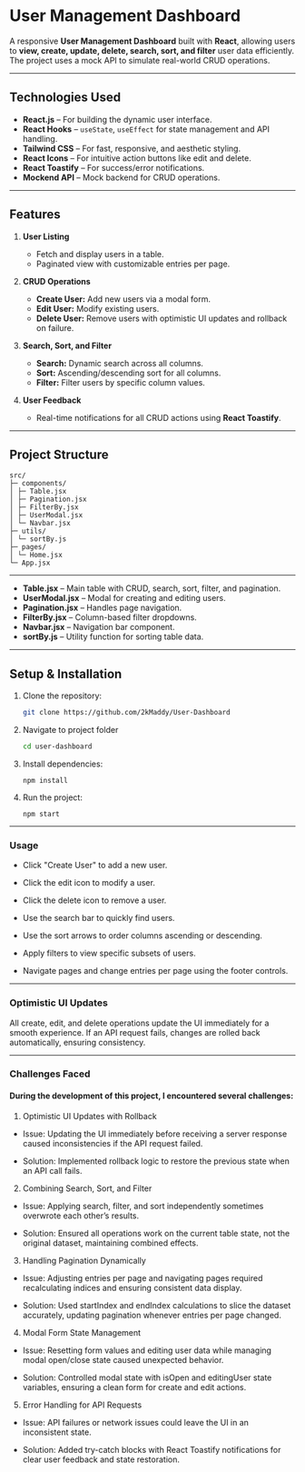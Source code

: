 # User Management Dashboard

A responsive **User Management Dashboard** built with **React**, allowing users to **view, create, update, delete, search, sort, and filter** user data efficiently. The project uses a mock API to simulate real-world CRUD operations.

---

## **Technologies Used**

- **React.js** – For building the dynamic user interface.
- **React Hooks** – `useState`, `useEffect` for state management and API handling.
- **Tailwind CSS** – For fast, responsive, and aesthetic styling.
- **React Icons** – For intuitive action buttons like edit and delete.
- **React Toastify** – For success/error notifications.
- **Mockend API** – Mock backend for CRUD operations.

---

## **Features**

1. **User Listing**

   - Fetch and display users in a table.
   - Paginated view with customizable entries per page.

2. **CRUD Operations**

   - **Create User:** Add new users via a modal form.
   - **Edit User:** Modify existing users.
   - **Delete User:** Remove users with optimistic UI updates and rollback on failure.

3. **Search, Sort, and Filter**

   - **Search:** Dynamic search across all columns.
   - **Sort:** Ascending/descending sort for all columns.
   - **Filter:** Filter users by specific column values.

4. **User Feedback**
   - Real-time notifications for all CRUD actions using **React Toastify**.

---

## **Project Structure**

```
src/
├─ components/
│ ├─ Table.jsx
│ ├─ Pagination.jsx
│ ├─ FilterBy.jsx
│ ├─ UserModal.jsx
│ └─ Navbar.jsx
├─ utils/
│ └─ sortBy.js
├─ pages/
│ └─ Home.jsx
└─ App.jsx
```

---

- **Table.jsx** – Main table with CRUD, search, sort, filter, and pagination.
- **UserModal.jsx** – Modal for creating and editing users.
- **Pagination.jsx** – Handles page navigation.
- **FilterBy.jsx** – Column-based filter dropdowns.
- **Navbar.jsx** – Navigation bar component.
- **sortBy.js** – Utility function for sorting table data.

---

## **Setup & Installation**

1. Clone the repository:
   ```bash
   git clone https://github.com/2kMaddy/User-Dashboard
   ```
2. Navigate to project folder

   ```bash
   cd user-dashboard
   ```

3. Install dependencies:

   ```
   npm install
   ```

4. Run the project:

   ```
   npm start
   ```

---

### Usage

- Click "Create User" to add a new user.

- Click the edit icon to modify a user.

- Click the delete icon to remove a user.

- Use the search bar to quickly find users.

- Use the sort arrows to order columns ascending or descending.

- Apply filters to view specific subsets of users.

- Navigate pages and change entries per page using the footer controls.

---

### Optimistic UI Updates

All create, edit, and delete operations update the UI immediately for a smooth experience. If an API request fails, changes are rolled back automatically, ensuring consistency.

---

### Challenges Faced

#### During the development of this project, I encountered several challenges:

1. Optimistic UI Updates with Rollback

- Issue: Updating the UI immediately before receiving a server response caused inconsistencies if the API request failed.

- Solution: Implemented rollback logic to restore the previous state when an API call fails.

2. Combining Search, Sort, and Filter

- Issue: Applying search, filter, and sort independently sometimes overwrote each other’s results.

- Solution: Ensured all operations work on the current table state, not the original dataset, maintaining combined effects.

3. Handling Pagination Dynamically

- Issue: Adjusting entries per page and navigating pages required recalculating indices and ensuring consistent data display.

- Solution: Used startIndex and endIndex calculations to slice the dataset accurately, updating pagination whenever entries per page changed.

4. Modal Form State Management

- Issue: Resetting form values and editing user data while managing modal open/close state caused unexpected behavior.

- Solution: Controlled modal state with isOpen and editingUser state variables, ensuring a clean form for create and edit actions.

5. Error Handling for API Requests

- Issue: API failures or network issues could leave the UI in an inconsistent state.

- Solution: Added try-catch blocks with React Toastify notifications for clear user feedback and state restoration.
